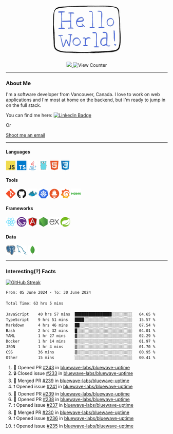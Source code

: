 <div align="center">
    <img src="./img/hello_world.webp" height="200px" width="">
    <div>
        <a href="https://www.linkedin.com/in/ajhollid">
            <img src="https://img.shields.io/badge/LinkedIn-blue"/>
        </a>
        <img src="https://komarev.com/ghpvc/?username=ajhollid&color=yellow" alt="View Counter">
    </div>
</div>

---

### About Me

I'm a software developer from Vancouver, Canada. I love to work on web applications and I'm most at home on the backend, but I'm ready to jump in on the full stack.

You can find me here: [![Linkedin Badge](https://img.shields.io/badge/-ajhollid-blue?style=flat&logo=Linkedin&logoColor=white)](https://www.linkedin.com/in/ajhollid)

Or

[Shoot me an email](mailto:ajhollid@gmail.com)

---

#### Languages

<div>
    <img src="./img/devicons/javascript-original.svg" width=30 height=30 alt="JavaScript">
    <img src="/img/devicons/typescript-original.svg" width=30 height=30 alt="TypeScript">
    <img src="./img/devicons/java-original.svg" width=30 height=30 alt="Java">
    <img src="./img/devicons/go-original.svg" width=30 height=30 alt="Golang">
    <img src="./img/devicons/html5-original.svg" width=30 height=30 alt="HTML 5">
    <img src="./img/devicons/css3-original.svg" width=30 height=30 alt="CSS 3">
</div>

#### Tools

<div>
    <img src="./img/devicons/git-original.svg" width=30 height=30 alt="Git">
    <img src="./img/devicons/github-original.svg" width=30 height=30 alt="Github">
    <img src="./img/devicons/docker-original.svg" width=30 
    height=30 alt="Docker">
    <img src="./img/devicons/kubernetes-original.svg" width=30 height=30 alt="K8">
    <img src="./img/devicons/prometheus-original.svg" width=30 height=30 alt="Prometheus">
    <img src="./img/devicons/grafana-original.svg" width=30 height=30 alt="Grafana">
    <img src="./img/devicons/nginx-original.svg" width=30 height=30 alt="Nginx">
</div>

#### Frameworks

<div>
    <img src="./img/devicons/react-original.svg" width=30 height=30 alt="React">
    <img src="./img/devicons/gatsby-original.svg" width=30 height=30 alt="Gatsby">
    <img src="./img/devicons/angularjs-original.svg" width=30 height=30 alt="AngularJS">
    <img src="./img/devicons/nodejs-original.svg" width=30 height=30 alt="NodeJS">
    <img src="./img/devicons/express-original.svg" width=30 height=30 alt="Express">
    <img src="./img/devicons/spring-original.svg" width=30 height=30 alt="Spring">
</div>

#### Data

<div>
    <img src="./img/devicons/postgresql-original.svg" width=30 height=30 alt="Postgresql">
    <img src="./img/devicons/mysql-original.svg" width=30 height=30 alt="Mysql">
    <img src="./img/devicons/mongodb-original.svg" width=30 height=30 alt="MongoDB">
</div>

---

### Interesting(?) Facts

[![GitHub Streak](http://github-readme-streak-stats.herokuapp.com?user=ajhollid)](https://git.io/streak-stats)

 <!--START_SECTION:waka-->

```txt
From: 05 June 2024 - To: 30 June 2024

Total Time: 63 hrs 5 mins

JavaScript    40 hrs 57 mins  ████████████████░░░░░░░░░   64.65 %
TypeScript    9 hrs 51 mins   ████░░░░░░░░░░░░░░░░░░░░░   15.57 %
Markdown      4 hrs 46 mins   ██░░░░░░░░░░░░░░░░░░░░░░░   07.54 %
Bash          2 hrs 32 mins   █░░░░░░░░░░░░░░░░░░░░░░░░   04.01 %
YAML          1 hr 27 mins    ▓░░░░░░░░░░░░░░░░░░░░░░░░   02.29 %
Docker        1 hr 14 mins    ▒░░░░░░░░░░░░░░░░░░░░░░░░   01.97 %
JSON          1 hr 4 mins     ▒░░░░░░░░░░░░░░░░░░░░░░░░   01.70 %
CSS           36 mins         ▒░░░░░░░░░░░░░░░░░░░░░░░░   00.95 %
Other         15 mins         ░░░░░░░░░░░░░░░░░░░░░░░░░   00.41 %
```

<!--END_SECTION:waka-->


<!--START_SECTION:activity-->
1. 💪 Opened PR [#243](https://github.com/bluewave-labs/bluewave-uptime/pull/243) in [bluewave-labs/bluewave-uptime](https://github.com/bluewave-labs/bluewave-uptime)
2. 🔒 Closed issue [#233](https://github.com/bluewave-labs/bluewave-uptime/issues/233) in [bluewave-labs/bluewave-uptime](https://github.com/bluewave-labs/bluewave-uptime)
3. 🎉 Merged PR [#239](https://github.com/bluewave-labs/bluewave-uptime/pull/239) in [bluewave-labs/bluewave-uptime](https://github.com/bluewave-labs/bluewave-uptime)
4. ❗ Opened issue [#241](https://github.com/bluewave-labs/bluewave-uptime/issues/241) in [bluewave-labs/bluewave-uptime](https://github.com/bluewave-labs/bluewave-uptime)
5. 💪 Opened PR [#239](https://github.com/bluewave-labs/bluewave-uptime/pull/239) in [bluewave-labs/bluewave-uptime](https://github.com/bluewave-labs/bluewave-uptime)
6. 💪 Opened PR [#238](https://github.com/bluewave-labs/bluewave-uptime/pull/238) in [bluewave-labs/bluewave-uptime](https://github.com/bluewave-labs/bluewave-uptime)
7. ❗ Opened issue [#237](https://github.com/bluewave-labs/bluewave-uptime/issues/237) in [bluewave-labs/bluewave-uptime](https://github.com/bluewave-labs/bluewave-uptime)
8. 🎉 Merged PR [#230](https://github.com/bluewave-labs/bluewave-uptime/pull/230) in [bluewave-labs/bluewave-uptime](https://github.com/bluewave-labs/bluewave-uptime)
9. ❗ Opened issue [#236](https://github.com/bluewave-labs/bluewave-uptime/issues/236) in [bluewave-labs/bluewave-uptime](https://github.com/bluewave-labs/bluewave-uptime)
10. ❗ Opened issue [#235](https://github.com/bluewave-labs/bluewave-uptime/issues/235) in [bluewave-labs/bluewave-uptime](https://github.com/bluewave-labs/bluewave-uptime)
<!--END_SECTION:activity-->

